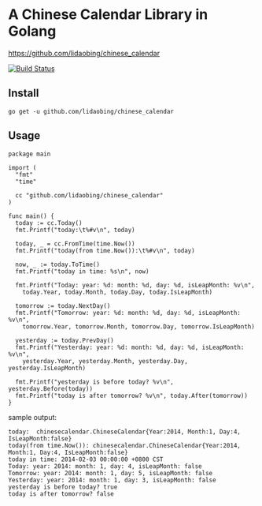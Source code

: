 # A Chinese Calendar Library in Golang

https://github.com/lidaobing/chinese_calendar

[![Build Status](https://travis-ci.org/lidaobing/chinese_calendar.png?branch=master)](https://travis-ci.org/lidaobing/chinese_calendar)


## Install

```
go get -u github.com/lidaobing/chinese_calendar
```

## Usage

```
package main

import (
  "fmt"
  "time"

  cc "github.com/lidaobing/chinese_calendar"
)

func main() {
  today := cc.Today()
  fmt.Printf("today:\t%#v\n", today)

  today, _ = cc.FromTime(time.Now())
  fmt.Printf("today(from time.Now()):\t%#v\n", today)

  now, _ := today.ToTime()
  fmt.Printf("today in time: %s\n", now)

  fmt.Printf("Today: year: %d: month: %d, day: %d, isLeapMonth: %v\n",
    today.Year, today.Month, today.Day, today.IsLeapMonth)

  tomorrow := today.NextDay()
  fmt.Printf("Tomorrow: year: %d: month: %d, day: %d, isLeapMonth: %v\n",
    tomorrow.Year, tomorrow.Month, tomorrow.Day, tomorrow.IsLeapMonth)

  yesterday := today.PrevDay()
  fmt.Printf("Yesterday: year: %d: month: %d, day: %d, isLeapMonth: %v\n",
    yesterday.Year, yesterday.Month, yesterday.Day, yesterday.IsLeapMonth)

  fmt.Printf("yesterday is before today? %v\n", yesterday.Before(today))
  fmt.Printf("today is after tomorrow? %v\n", today.After(tomorrow))
}
```

sample output:

```
today:  chinesecalendar.ChineseCalendar{Year:2014, Month:1, Day:4, IsLeapMonth:false}
today(from time.Now()): chinesecalendar.ChineseCalendar{Year:2014, Month:1, Day:4, IsLeapMonth:false}
today in time: 2014-02-03 00:00:00 +0800 CST
Today: year: 2014: month: 1, day: 4, isLeapMonth: false
Tomorrow: year: 2014: month: 1, day: 5, isLeapMonth: false
Yesterday: year: 2014: month: 1, day: 3, isLeapMonth: false
yesterday is before today? true
today is after tomorrow? false
```

